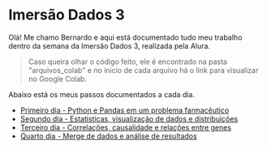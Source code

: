 # Imersão Dados 3

Olá! Me chamo Bernardo e aqui está documentado tudo meu trabalho dentro da semana da Imersão Dados 3, realizada pela Alura.

> Caso queira olhar o código feito, ele é encontrado na pasta "arquivos_colab" e no inicio de cada arquivo há o link para visualizar no Google Colab.

Abaixo está os meus passos documentados a cada dia.

- [Primeiro dia - Python e Pandas em um problema farmacêutico](https://github.com/BEp0/imersaodados3/blob/main/anotacoes/primeirodia.md)
- [Segundo dia - Estatísticas, visualização de dados e distribuições](https://github.com/BEp0/imersaodados3/blob/main/anotacoes/segundodia.md)
- [Terceiro dia - Correlações, causalidade e relações entre genes](https://github.com/BEp0/imersaodados3/blob/main/anotacoes/terceirodia.md)
- [Quarto dia - Merge de dados e análise de resultados](https://github.com/BEp0/imersaodados3/blob/main/anotacoes/quartodia.md)